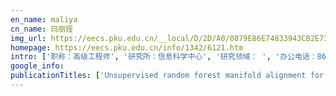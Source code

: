 ```yaml
---
en_name: maliya
cn_name: 玛丽娅
img_url: https://eecs.pku.edu.cn/__local/D/2D/A0/0879E86E74833943CB2E732967E_9A3C38CC_BD6.vsb?e=.jpg
homepage: https://eecs.pku.edu.cn/info/1342/6121.htm
intro: ['职称：高级工程师', '研究所：信息科学中心', '研究领域： ', '办公电话：86-10-62759368', '电子邮件：maria@cis.pku.edu.cn', '个人主页： ']
google_info: 
publicationTitles: ['Unsupervised random forest manifold alignment for lipreading', 'Unsupervised image matching based on manifold alignment', 'The craniofacial reconstruction from the local structural diversity of skulls', 'Transferring of speech movements from video to 3D face space', 'Evaluation of facial attractiveness for patients with malocclusion: A machine-learning technique employing Procrustes', 'Tissue map based craniofacial reconstruction and facial deformation using rbf network', 'Personalized tooth shape estimation from radiograph and cast', 'Non-rigid craniofacial 2D-3D registration using CNN-based regression', 'Enhanced random forest with image/patch-level learning for image understanding', 'Superimposition of cone-beam computed tomography images by joint embedding', 'Stylized synthesis of facial speech motions', 'Vision based speech animation transferring with underlying anatomical structure', '3D exemplar‐based random walks for tooth segmentation from cone‐beam computed tomography images', 'Mixed metric random forest for dense correspondence of cone-beam computed tomography images', 'Fast 3D hand estimation for mobile interactions', 'Volumetric reconstruction of craniofacial structures from 2D lateral cephalograms by regression forest', 'Anatomical Structure Sketcher for Cephalograms by Bimodal Deep Learning.', 'Random-sampling-based spatial-temporal feature for consumer video concept classification', 'Interactive modeling of 3D facial expressions with hierarchical Gaussian process latent variable models', 'Consistent correspondence of cone-beam CT images using volume functional maps', 'Voxel-wise correspondence of cone-beam computed tomography images by cascaded randomized forest', 'Anatomical structure similarity estimation by random forest', 'Masseter segmentation from computed tomography using feature-enhanced nested residual neural network', 'Finding dense supervoxel correspondence of cone-beam computed tomography images', 'Multi-scale volumetric convnet with nested residual connections for segmentation of anterior cranial base', 'Facial feature estimation from the local structural diversity of skulls', 'Creating a face model from an unknown skull based on the tissue map', 'Anatomical structure sketcher for cephalograms by bimodal deep learning', 'Correspondence-Steered Volumetric Descriptor Learning Using Deep Functional Maps', 'Masseter Muscle Segmentation from Cone-Beam CT Images using Generative Adversarial Network', 'Incremental Feature Forest for Real-Time SLAM on Mobile Devices', 'Temporal Consistent 2D-3D Registration of Lateral Cephalograms and Cone-Beam Computed Tomography Images', 'Spatially Consistent Supervoxel Correspondences of Cone-Beam Computed Tomography Images', 'Dense Correspondence of Cone-Beam Computed Tomography Images Using Oblique Clustering Forest', '3D exemplar-based random walks for tooth segmentation from cone-beam computed tomography images 3D exemplar-based random walks for tooth segmentation from cone-beam computed …', 'Multi-modal Brain Image Registration Based on Subset Definition and Manifold-to-Manifold Distance', 'Visyllable-specific facial transition motion embedding and extraction', '3D facial expression editing based on the dynamic graph model', 'A Variable State Dimension Approach to Meal Detection and Meal Size Estimation: In Silico Evaluation Through Basal-Bolus Insulin Therapy for Type 1 Diabetes …', 'Image Classification by Codebook Updating via Joint i-Pat Topic Model Feedback', '3D Personalized Teeth Shape Estimation from Radiograph', 'Pacific Graphics 2005', 'A Review of Localization Systems for Robotic Endoscopic Capsules........... TD Than, G. Alici, H. Zhou, and W. Li 2387']
---
```

